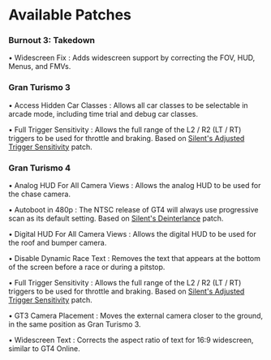 # Available Patches  
### Burnout 3: Takedown  
• Widescreen Fix : Adds widescreen support by correcting the FOV, HUD, Menus, and FMVs.  

### Gran Turismo 3   
• Access Hidden Car Classes : Allows all car classes to be selectable in arcade mode, including time trial and debug car classes. 
  
• Full Trigger Sensitivity : Allows the full range of the L2 / R2 (LT / RT) triggers to be used for throttle and braking. Based on [Silent's Adjusted Trigger Sensitivity](https://github.com/CookiePLMonster/Console-Cheat-Codes/tree/master/PS2/Gran%20Turismo%203/Adjusted%20triggers%20sensitivity) patch.   

### Gran Turismo 4  
• Analog HUD For All Camera Views : Allows the analog HUD to be used for the chase camera.  

• Autoboot in 480p : The NTSC release of GT4 will always use progressive scan as its default setting. Based on [Silent's Deinterlance](https://github.com/CookiePLMonster/Console-Cheat-Codes/tree/master/PS2/Gran%20Turismo%204/Deinterlace) patch.  

• Digital HUD For All Camera Views : Allows the digital HUD to be used for the roof and bumper camera.  

• Disable Dynamic Race Text : Removes the text that appears at the bottom of the screen before a race or during a pitstop.  

• Full Trigger Sensitivity : Allows the full range of the L2 / R2 (LT / RT) triggers to be used for throttle and braking. Based on [Silent's Adjusted Trigger Sensitivity](https://github.com/CookiePLMonster/Console-Cheat-Codes/tree/master/PS2/Gran%20Turismo%203/Adjusted%20triggers%20sensitivity) patch.   

• GT3 Camera Placement : Moves the external camera closer to the ground, in the same position as Gran Turismo 3.  

• Widescreen Text : Corrects the aspect ratio of text for 16:9 widescreen, similar to GT4 Online.  

